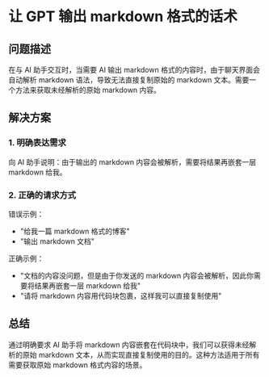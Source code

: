# 让 GPT 输出 markdown 格式的话术

## 问题描述

在与 AI 助手交互时，当需要 AI 输出 markdown 格式的内容时，由于聊天界面会自动解析 markdown 语法，导致无法直接复制原始的 markdown 文本。需要一个方法来获取未经解析的原始 markdown 内容。

## 解决方案

### 1. 明确表达需求

向 AI 助手说明：由于输出的 markdown 内容会被解析，需要将结果再嵌套一层 markdown 给我。

### 2. 正确的请求方式

错误示例：

* "给我一篇 markdown 格式的博客"
* "输出 markdown 文档"

正确示例：

* "文档的内容没问题，但是由于你发送的 markdown 内容会被解析，因此你需要将结果再嵌套一层 markdown 给我"
* "请将 markdown 内容用代码块包裹，这样我可以直接复制使用"

## 总结

通过明确要求 AI 助手将 markdown 内容嵌套在代码块中，我们可以获得未经解析的原始 markdown 文本，从而实现直接复制使用的目的。这种方法适用于所有需要获取原始 markdown 格式内容的场景。
